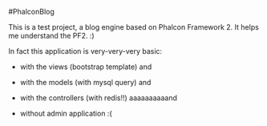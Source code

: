 #PhalconBlog

This is a test project, a blog engine based on Phalcon Framework 2.
It helps me understand the PF2. :)

In fact this application is very-very-very basic:

 - with the views (bootstrap template) and
 - with the models (with mysql query) and
 - with the controllers (with redis!!) aaaaaaaaaand

 - without admin application :(


